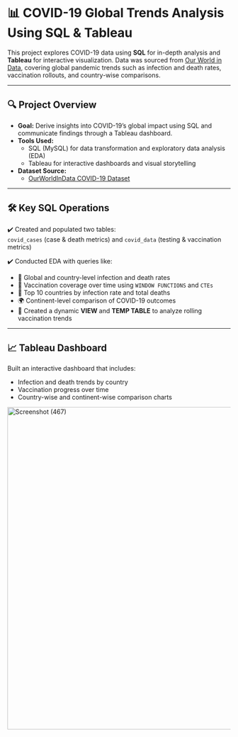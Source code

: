 # 📊 COVID-19 Global Trends Analysis Using SQL & Tableau

This project explores COVID-19 data using **SQL** for in-depth analysis and **Tableau** for interactive visualization. Data was sourced from [Our World in Data](https://ourworldindata.org/covid-deaths), covering global pandemic trends such as infection and death rates, vaccination rollouts, and country-wise comparisons.

---

## 🔍 Project Overview

- **Goal:** Derive insights into COVID-19’s global impact using SQL and communicate findings through a Tableau dashboard.
- **Tools Used:**  
  - SQL (MySQL) for data transformation and exploratory data analysis (EDA)  
  - Tableau for interactive dashboards and visual storytelling  
- **Dataset Source:**
  - [OurWorldInData COVID-19 Dataset](https://ourworldindata.org/covid-deaths)

---

## 🛠️ Key SQL Operations

✔️ Created and populated two tables:  
`covid_cases` (case & death metrics) and `covid_data` (testing & vaccination metrics)

✔️ Conducted EDA with queries like:
- 🧮 Global and country-level infection and death rates
- 💉 Vaccination coverage over time using `WINDOW FUNCTIONS` and `CTEs`
- 📌 Top 10 countries by infection rate and total deaths
- 🌍 Continent-level comparison of COVID-19 outcomes
- 🔄 Created a dynamic **VIEW** and **TEMP TABLE** to analyze rolling vaccination trends

---

## 📈 Tableau Dashboard

Built an interactive dashboard that includes:
- Infection and death trends by country
- Vaccination progress over time
- Country-wise and continent-wise comparison charts


<img width="1625" height="728" alt="Screenshot (467)" src="https://github.com/user-attachments/assets/4acf4a5d-eb84-4d0c-8f24-588683659972" />


